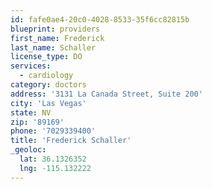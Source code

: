 ```yaml
---
id: fafe0ae4-20c0-4028-8533-35f6cc82815b
blueprint: providers
first_name: Frederick
last_name: Schaller
license_type: DO
services:
  - cardiology
category: doctors
address: '3131 La Canada Street, Suite 200'
city: 'Las Vegas'
state: NV
zip: '89169'
phone: '7029339400'
title: 'Frederick Schaller'
_geoloc:
  lat: 36.1326352
  lng: -115.132222
---
```

